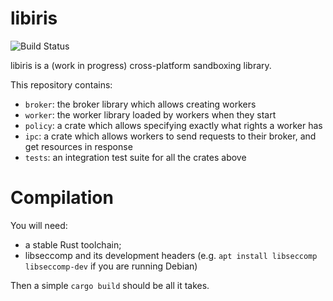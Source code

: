 libiris
=======

![Build Status](https://github.com/mtth-bfft/libiris/actions/workflows/build_test.yml/badge.svg?branch=main)

libiris is a (work in progress) cross-platform sandboxing library.

This repository contains:

* `broker`: the broker library which allows creating workers
* `worker`: the worker library loaded by workers when they start
* `policy`: a crate which allows specifying exactly what rights a worker has
* `ipc`: a crate which allows workers to send requests to their broker, and get resources in response
* `tests`: an integration test suite for all the crates above

# Compilation

You will need:
- a stable Rust toolchain;
- libseccomp and its development headers (e.g. `apt install libseccomp libseccomp-dev` if you are running Debian)

Then a simple `cargo build` should be all it takes.

